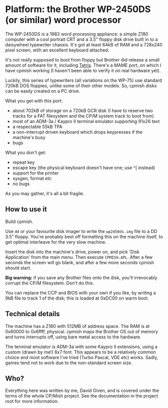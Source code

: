 Platform: the Brother WP-2450DS (or similar) word processor
===========================================================

The WP-2450DS is a 1983 word processing appliance: a simple Z180 computer with
a cool portrait CRT and a 3.5" floppy disk drive built in to a daisywheel
typewriter chassis. It's got at least 64kB of RAM and a 728x240 pixel screen,
with an excellent keyboard attached.

It's not really supposed to boot from floppy but Brother did release a small
amount of software for it, including
[Tetris](https://youtube.com/watch?v=3lSHfCdPRgw). There's a MAME port, on
which I have cpmish working (I haven't been able to verify it on real hardware
yet).

Luckily, this series of typewriters (all variations on the WP-75) use standard
720kB DOS floppies, unlike some of their other models. So, cpmish disks can be
easily created on a PC drive.

What you get with this port:

- about 702kB of storage on a 720kB GCR disk (I have to reserve two tracks for
  a FAT filesystem and the CP/M system track to boot from)
- most of an ADM-3a / Kaypro II terminal emulator supporting 91x26 text
- a respectable 55kB TPA
- a non-interrupt driven keyboard which drops keypresses if the machine's busy
- bugs

What you don't get:

- repeat key
- escape key (the physical keyboard doesn't have one; use ^[ instead)
- support for the printer
- sysgen, format etc
- no bugs

As you may gather, it's all a bit fragile.


How to use it
-------------

Build cpmish.

Use `dd` or your favourite disk imager to write the `wp2450ds.img` file to a DD
3.5" floppy. You're probably best off formatting this on the machine itself, to
get optimal interleave for the very slow machine.

Insert the disk into the machine's drive, power on, and pick 'Disk Application'
from the main menu. Then execute `CPMISH.APL`. After a few seconds the screen
will go blank, and after a few more seconds cpmish should start.

**Big warning:** if you save any Brother files onto the disk, you'll
irrevocably corrupt the CP/M filesystem. Don't do this.

You can replace the CCP and BIOS with your own if you like, by writing a 9kB
file to track 1 of the disk; this is loaded at 0xDC00 on warm boot.


Technical details
-----------------

The machine has a Z180 with 512MB of address space. The RAM is at 0x60000 to
0x6ffff, physical. cpmish maps the Brother OS out of memory and turns
interrupts off, using bare metal access to the hardware.

The terminal emulator is ADM-3a with some Kaypro II extensions, using a
custom (drawn by me!) 6x7 font. This appears to be a relatively common choice
and most software I've tried (Turbo Pascal, VDE etc) works. Sadly, games tend
not to work due to the non-standard screen size.


Who?
----

Everything here was written by me, David Given, and is covered under the
terms of the whole CP/Mish project. See the documentation in the project root
for more information.

